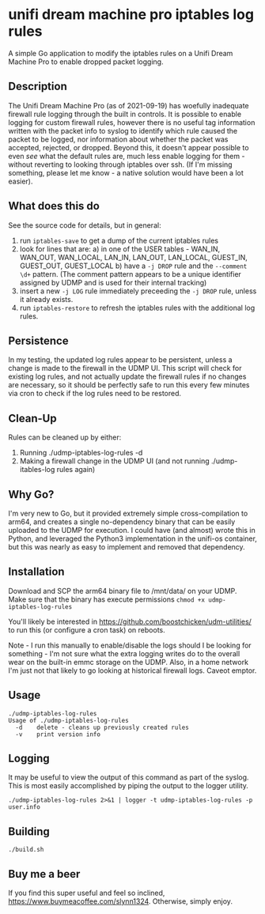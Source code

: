 # unifi dream machine pro iptables log rules

A simple Go application to modify the iptables rules on a Unifi Dream Machine Pro to enable dropped packet logging.

## Description

The Unifi Dream Machine Pro (as of 2021-09-19) has woefully inadequate firewall rule logging through the built in controls.  It is possible to enable logging for custom firewall rules, however there is no useful tag information written with the packet info to syslog to identify which rule caused the packet to be logged, nor information about whether the packet was accepted, rejected, or dropped.  Beyond this, it doesn't appear possible to even _see_ what the default rules are, much less enable logging for them - without reverting to looking through iptables over ssh.  (If I'm missing something, please let me know - a native solution would have been a lot easier).


## What does this do

See the source code for details, but in general:

1) run `iptables-save` to get a dump of the current iptables rules
2) look for lines that are:
	a) in one of the USER tables - WAN_IN, WAN_OUT, WAN_LOCAL, LAN_IN, LAN_OUT, LAN_LOCAL, GUEST_IN, GUEST_OUT, GUEST_LOCAL
	b) have a `-j DROP` rule and the `--comment \d+` pattern.  (The comment pattern appears to be a unique identifier assigned by UDMP and is used for their internal tracking)
3) insert a new `-j LOG` rule immediately preceeding the `-j DROP` rule, unless it already exists.
4) run `iptables-restore` to refresh the iptables rules with the additional log rules.

## Persistence
In my testing, the updated log rules appear to be persistent, unless a change is made to the firewall in the UDMP UI.  This script will check for existing log rules, and not actually update the firewall rules if no changes are necessary, so it should be perfectly safe to run this every few minutes via cron to check if the log rules need to be restored. 

## Clean-Up

Rules can be cleaned up by either:

1) Running ./udmp-iptables-log-rules -d
2) Making a firewall change in the UDMP UI (and not running ./udmp-itables-log rules again)

## Why Go?

I'm very new to Go, but it provided extremely simple cross-compilation to arm64, and creates a single no-dependency binary that can be easily uploaded to the UDMP for execution.  I could have (and almost) wrote this in Python, and leveraged the Python3 implementation in the unifi-os container, but this was nearly as easy to implement and removed that dependency. 


## Installation

Download and SCP the arm64 binary file to /mnt/data/ on your UDMP.  
Make sure that the binary has execute permissions `chmod +x udmp-iptables-log-rules`

You'll likely be interested in https://github.com/boostchicken/udm-utilities/ to run this (or configure a cron task) on reboots.

Note - I run this manually to enable/disable the logs should I be looking for something - I'm not sure what the extra logging writes do to the overall wear on the built-in emmc storage on the UDMP.  Also, in a home network I'm just not that likely to go looking at historical firewall logs. Caveot emptor. 

## Usage

```
./udmp-iptables-log-rules
Usage of ./udmp-iptables-log-rules
  -d	delete - cleans up previously created rules
  -v	print version info
```

## Logging

It may be useful to view the output of this command as part of the syslog.  This is most easily accomplished by piping the output to the logger utility.

`./udmp-iptables-log-rules 2>&1 | logger -t udmp-iptables-log-rules -p user.info`

## Building

`./build.sh`

## Buy me a beer

If you find this super useful and feel so inclined, https://www.buymeacoffee.com/slynn1324.  Otherwise, simply enjoy. 